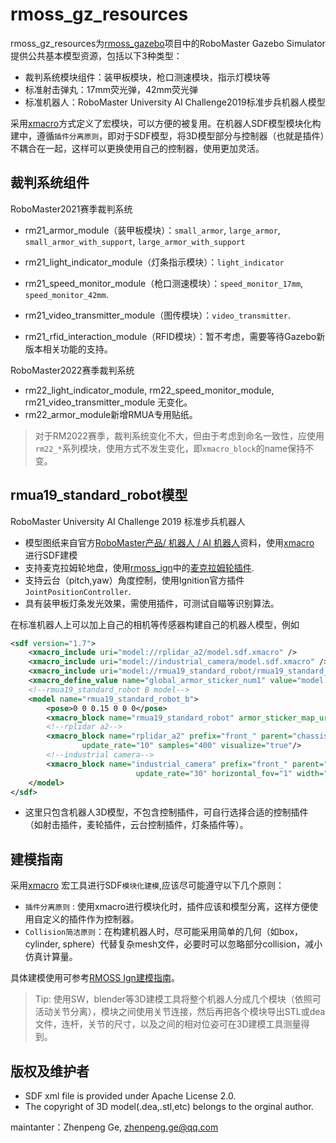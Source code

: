 # rmoss_gz_resources

rmoss_gz_resources为[rmoss_gazebo](https://github.com/robomaster-oss/rmoss_gazebo)项目中的RoboMaster Gazebo Simulator提供公共基本模型资源，包括以下3种类型：

* 裁判系统模块组件：装甲板模块，枪口测速模块，指示灯模块等
* 标准射击弹丸：17mm荧光弹，42mm荧光弹
* 标准机器人：RoboMaster University AI Challenge2019标准步兵机器人模型

采用[xmacro](https://github.com/gezp/xmacro)方式定义了宏模块，可以方便的被复用。在机器人SDF模型模块化构建中，遵循`插件分离原则`，即对于SDF模型，将3D模型部分与控制器（也就是插件）不耦合在一起，这样可以更换使用自己的控制器，使用更加灵活。

## 裁判系统组件

RoboMaster2021赛季裁判系统

* rm21_armor_module（装甲板模块）：`small_armor`, `large_armor`, `small_armor_with_support`, `large_armor_with_support`
* rm21_light_indicator_module（灯条指示模块）：`light_indicator` 
* rm21_speed_monitor_module（枪口测速模块）：`speed_monitor_17mm`, `speed_monitor_42mm`.

* rm21_video_transmitter_module（图传模块）：`video_transmitter`.

* rm21_rfid_interaction_module（RFID模块）：暂不考虑，需要等待Gazebo新版本相关功能的支持。

RoboMaster2022赛季裁判系统

* rm22_light_indicator_module, rm22_speed_monitor_module, rm21_video_transmitter_module 无变化。
* rm22_armor_module新增RMUA专用贴纸。

> 对于RM2022赛季，裁判系统变化不大，但由于考虑到命名一致性，应使用`rm22_*`系列模块，使用方式不发生变化，即`xmacro_block`的name保持不变。

## rmua19_standard_robot模型

RoboMaster University AI Challenge 2019 标准步兵机器人

 * 模型图纸来自官方[RoboMaster产品/ 机器人 / AI 机器人](https://www.robomaster.com/zh-CN/products/components/detail/1839)资料，使用[xmacro](https://github.com/gezp/xmacro) 进行SDF建模
 * 支持麦克拉姆轮地盘，使用[rmoss_ign](https://github.com/robomaster-oss/rmoss_ign)中的[麦克拉姆轮插件](https://github.com/robomaster-oss/rmoss_ign/tree/main/rmoss_ign_plugins/src/mecanum_drive2).
 * 支持云台（pitch,yaw）角度控制，使用Ignition官方插件`JointPositionController`.
 * 具有装甲板灯条发光效果，需使用插件，可测试自瞄等识别算法。

在标准机器人上可以加上自己的相机等传感器构建自己的机器人模型，例如

```xml
<sdf version="1.7">   
	<xmacro_include uri="model://rplidar_a2/model.sdf.xmacro" />
    <xmacro_include uri="model://industrial_camera/model.sdf.xmacro" />
    <xmacro_include uri="model://rmua19_standard_robot/rmua19_standard_robot.def.xmacro" />
	<xmacro_define_value name="global_armor_sticker_num1" value="model://rm21_armor_module/materials/textures/armor_sticker_num1.png" />
    <!--rmua19_standard_robot B model-->
    <model name="rmua19_standard_robot_b">
        <pose>0 0 0.15 0 0 0</pose>
        <xmacro_block name="rmua19_standard_robot" armor_sticker_map_uri="${armor_sticker_map_uri}"/>
        <!--rplidar a2-->
        <xmacro_block name="rplidar_a2" prefix="front_" parent="chassis" pose="0.155 0 0.1 0 0 0"
                update_rate="10" samples="400" visualize="true"/>
        <!--industrial camera-->
        <xmacro_block name="industrial_camera" prefix="front_" parent="gimbal_pitch" pose="0.1 0 0.045 0 0 0"
                            update_rate="30" horizontal_fov="1" width="640" height="480"/>
    </model>
</sdf>
```

* 这里只包含机器人3D模型，不包含控制插件，可自行选择合适的控制插件（如射击插件，麦轮插件，云台控制插件，灯条插件等）。

## 建模指南

采用[xmacro](https://github.com/gezp/xmacro) 宏工具进行SDF`模块化建模`,应该尽可能遵守以下几个原则：

* `插件分离原则` : 使用xmacro进行模块化时，插件应该和模型分离，这样方便使用自定义的插件作为控制器。
* `Collision简洁原则`：在构建机器人<collision>时，尽可能采用简单的几何（如box，cylinder, sphere）代替复杂mesh文件，必要时可以忽略部分collision，减小仿真计算量。

具体建模使用可参考[RMOSS Ign建模指南](https://robomaster-oss.github.io/rmoss_tutorials/#/developer_guides/rmoss_ign_modeling)。

> Tip: 使用SW，blender等3D建模工具将整个机器人分成几个模块（依照可活动关节分离），模块之间使用关节连接，然后再把各个模块导出STL或dea文件，连杆，关节的尺寸，以及之间的相对位姿可在3D建模工具测量得到。

## 版权及维护者

* SDF xml file is provided under Apache License 2.0.
* The copyright of 3D model(.dea,.stl,etc) belongs to the orginal author.

maintanter：Zhenpeng Ge, zhenpeng.ge@qq.com

